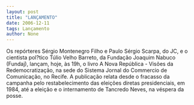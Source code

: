 ```yaml
---
layout: post
title: "LANÇAMENTO"
date: 2006-12-11
tags: Lançamento
author: None
---
```

Os repórteres Sérgio Montenegro Filho e Paulo Sérgio Scarpa, do JC, e o cientista pol?tico Túlio Velho Barreto, da Fundação Joaquim Nabuco (Fundaj), lançam, hoje, às 19h, o livro A Nova República - Visões da Redemocratização, na sede do Sistema Jornal do Commercio de Comunicação, no Recife.&nbsp;A publicação relata desde o fracasso da campanha pelo restabelecimento das eleições diretas presidenciais, em 1984, até a eleição e o internamento de Tancredo Neves, na véspera da posse.&nbsp; 